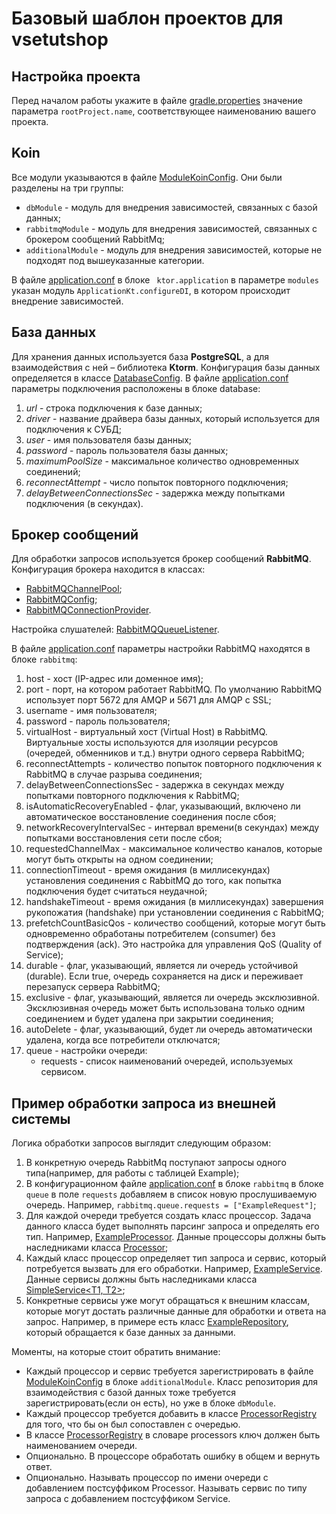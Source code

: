 # Базовый шаблон проектов для vsetutshop

## Настройка проекта
Перед началом работы укажите в файле [gradle.properties](gradle.properties) значение параметра ```rootProject.name```, 
соответствующее наименованию вашего проекта.

## Koin
Все модули указываются в файле [ModuleKoinConfig](src/main/kotlin/configuration/ModuleKoinConfig.kt). 
Они были разделены на три группы:
- ```dbModule``` - модуль для внедрения зависимостей, связанных с базой данных;
- ```rabbitmqModule``` - модуль для внедрения зависимостей, связанных с брокером сообщений RabbitMq;
- ```additionalModule``` - модуль для внедрения зависимостей, которые не подходят под вышеуказанные категории.

В файле [application.conf](src/main/resources/application.conf) в блоке ``` ktor.application``` в параметре ```modules```  
указан модуль ```ApplicationKt.configureDI```, в котором происходит внедрение зависимостей.

## База данных
Для хранения данных используется база **PostgreSQL**, а для взаимодействия с ней – библиотека **Ktorm**.
Конфигурация базы данных определяется в классе [DatabaseConfig](src/main/kotlin/configuration/db/DatabaseConfig.kt).
В файле [application.conf](src/main/resources/application.conf) параметры подключения расположены в блоке database:
1. _url_ - строка подключения к базе данных;
2. _driver_ - название драйвера базы данных, который используется для подключения к СУБД;
3. _user_ - имя пользователя базы данных;
4. _password_ - пароль пользователя базы данных;
5. _maximumPoolSize_ - максимальное количество одновременных соединений;
6. _reconnectAttempt_ - число попыток повторного подключения;
7. _delayBetweenConnectionsSec_ - задержка между попытками подключения (в секундах).

## Брокер сообщений
Для обработки запросов используется брокер сообщений **RabbitMQ**.
Конфигурация брокера находится в классах:
* [RabbitMQChannelPool](src/main/kotlin/configuration/rabbitmq/RabbitMQChannelPool.kt);
* [RabbitMQConfig](src/main/kotlin/configuration/rabbitmq/RabbitMQConfig.kt);
* [RabbitMQConnectionProvider](src/main/kotlin/configuration/rabbitmq/RabbitMQConnectionProvider.kt).

Настройка слушателей: [RabbitMQQueueListener](src/main/kotlin/listener/RabbitMQQueueListener.kt).

В файле [application.conf](src/main/resources/application.conf) параметры настройки RabbitMQ находятся в блоке ```rabbitmq```:
1. host - хост (IP-адрес или доменное имя);
2. port - порт, на котором работает RabbitMQ. По умолчанию RabbitMQ использует порт 5672 для AMQP и 5671 для AMQP с SSL;
3. username - имя пользователя;
4. password - пароль пользователя;
5. virtualHost - виртуальный хост (Virtual Host) в RabbitMQ. Виртуальные хосты используются для изоляции ресурсов (очередей, обменников и т.д.) внутри одного сервера RabbitMQ;
6. reconnectAttempts - количество попыток повторного подключения к RabbitMQ в случае разрыва соединения;
7. delayBetweenConnectionsSec - задержка в секундах между попытками повторного подключения к RabbitMQ;
8. isAutomaticRecoveryEnabled - флаг, указывающий, включено ли автоматическое восстановление соединения после сбоя;
9. networkRecoveryIntervalSec - интервал времени(в секундах) между попытками восстановления сети после сбоя;
10. requestedChannelMax - максимальное количество каналов, которые могут быть открыты на одном соединении;
11. connectionTimeout - время ожидания (в миллисекундах) установления соединения с RabbitMQ до того, как попытка подключения будет считаться неудачной;
12. handshakeTimeout - время ожидания (в миллисекундах) завершения рукопожатия (handshake) при установлении соединения с RabbitMQ;
13. prefetchCountBasicQos - количество сообщений, которые могут быть одновременно обработаны потребителем (consumer) без подтверждения (ack). Это настройка для управления QoS (Quality of Service);
14. durable - флаг, указывающий, является ли очередь устойчивой (durable). Если true, очередь сохраняется на диск и переживает перезапуск сервера RabbitMQ; 
15. exclusive - флаг, указывающий, является ли очередь эксклюзивной. Эксклюзивная очередь может быть использована только одним соединением и будет удалена при закрытии соединения; 
16. autoDelete - флаг, указывающий, будет ли очередь автоматически удалена, когда все потребители отключатся; 
17. queue - настройки очереди:
    * requests - список наименований очередей, используемых сервисом.

## Пример обработки запроса из внешней системы
Логика обработки запросов выглядит следующим образом:
1. В конкретную очередь RabbitMq поступают запросы одного типа(например, для работы с таблицей Example);
2. В конфигурационном файле [application.conf](src/main/resources/application.conf) в блоке ```rabbitmq``` в блоке ```queue``` в поле ```requests``` добавляем в список новую прослушиваемую очередь. Например, ```rabbitmq.queue.requests = ["ExampleRequest"]```;
3. Для каждой очереди требуется создать класс процессор. Задача данного класса будет выполнять парсинг запроса и определять его тип. Например, [ExampleProcessor](src/main/kotlin/processor/ExampleProcessor.kt). Данные процессоры должны быть наследниками класса [Processor](src/main/kotlin/processor/Processor.kt);
4. Каждый класс процессор определяет тип запроса и сервис, который потребуется вызвать для его обработки. Например, [ExampleService](src/main/kotlin/service/example/ExampleService.kt). Данные сервисы должны быть наследниками класса [SimpleService<T1, T2>](src/main/kotlin/service/SimpleService.kt);
5. Конкретные сервисы уже могут обращаться к внешним классам, которые могут достать различные данные для обработки и ответа на запрос. Например, в примере есть класс [ExampleRepository](src/main/kotlin/database/repository/ExampleRepository.kt), который обращается к базе данных за данными.

Моменты, на которые стоит обратить внимание:
* Каждый процессор и сервис требуется зарегистрировать в файле [ModuleKoinConfig](src/main/kotlin/configuration/ModuleKoinConfig.kt) в блоке ```additionalModule```. Класс репозитория для взаимодействия с базой данных тоже требуется зарегистрировать(если он есть), но уже в блоке ```dbModule```.
* Каждый процессор требуется добавить в классе [ProcessorRegistry](src/main/kotlin/configuration/ProcessorRegistry.kt) для того, что бы он был сопоставлен с очередью.
* В классе [ProcessorRegistry](src/main/kotlin/configuration/ProcessorRegistry.kt) в словаре processors ключ должен быть наименованием очереди.
* Опционально. В процессоре обработать ошибку в общем и вернуть ответ.
* Опционально. Называть процессор по имени очереди с добавлением постсуффиком Processor. Называть сервис по типу запроса с добавлением постсуффиком Service. 

